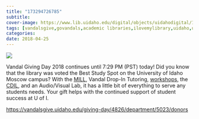 ```yaml
---
title: "173294726785"
subtitle: 
cover-image: https://www.lib.uidaho.edu/digital/objects/uidahodigital/173294726785.png
tags: [vandalsgive,govandals,academic libraries,ilovemylibrary,uidaho,university of idaho,study motivation,life of a student]
categories: 
date: 2018-04-25
---
```


<p><img class="img-fluid" class="img-fluid" class="img-fluid"  src="https://www.lib.uidaho.edu/digital/objects/uidahodigital/173294726785.png" /></p>
<div class="caption">
 <p>Vandal Giving Day 2018 continues until 7:29 PM (PST) today! Did you know that the library was voted the Best Study Spot on the University of Idaho Moscow campus? With the <a href="https://mill.lib.uidaho.edu/" target="_blank">MILL</a>, Vandal Drop-In Tutoring, <a href="https://www.lib.uidaho.edu/services/workshops/" target="_blank">workshops</a>, the <a href="https://cdil.lib.uidaho.edu/" target="_blank">CDIL</a>, and an Audio/Visual Lab, it has a little bit of everything to serve any students needs. Your gift helps with the continued support of student success at U of I.&nbsp;</p>
 <p><a href="https://vandalsgive.uidaho.edu/giving-day/4826/department/5023/donors" target="_blank">https://vandalsgive.uidaho.edu/giving-day/4826/department/5023/donors</a></p> 
</div>
